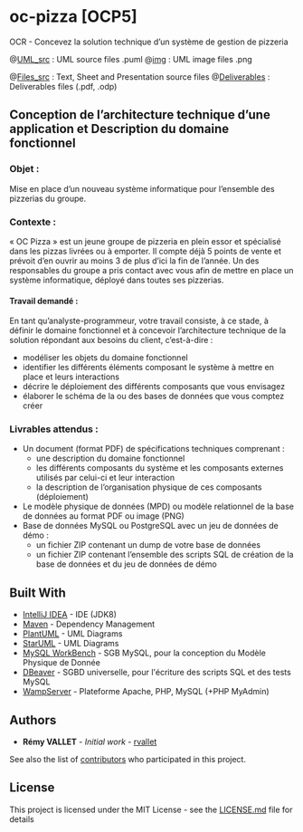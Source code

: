 # oc-pizza [OCP5] 
OCR - Concevez la solution technique d’un système de gestion de pizzeria

@[UML_src](https://github.com/rvallet/oc-pizza-ocr5/uml/src) : UML source files .puml
@[img](https://github.com/rvallet/oc-pizza-ocr5/uml/img) : UML image files .png

@[Files_src](https://github.com/rvallet/oc-pizza-ocr5/src) : Text, Sheet and Presentation source files
@[Deliverables](https://github.com/rvallet/oc-pizza-ocr5/deliverables) : Deliverables files (.pdf, .odp)

## Conception de l’architecture technique d’une application et Description du domaine fonctionnel

### Objet :
Mise en place d’un nouveau système informatique pour l’ensemble des pizzerias du groupe.

### Contexte :
« OC Pizza » est un jeune groupe de pizzeria en plein essor et spécialisé dans les pizzas livrées ou à emporter. 
Il compte déjà 5 points de vente et prévoit d’en ouvrir au moins 3 de plus d’ici la fin de l’année. 
Un des responsables du groupe a pris contact avec vous afin de mettre en place un système informatique, déployé dans toutes ses pizzerias.

#### Travail demandé :

En tant qu’analyste-programmeur, votre travail consiste, à ce stade, à définir le domaine fonctionnel et à concevoir l’architecture technique de la solution répondant aux besoins du client, c’est-à-dire :

* modéliser les objets du domaine fonctionnel
* identifier les différents éléments composant le système à mettre en place et leurs interactions
* décrire le déploiement des différents composants que vous envisagez
* élaborer le schéma de la ou des bases de données que vous comptez créer

### Livrables attendus :
* Un document (format PDF) de spécifications techniques comprenant :
    * une description du domaine fonctionnel
    * les différents composants du système et les composants externes utilisés par celui-ci et leur interaction
    * la description de l’organisation physique de ces composants (déploiement)
* Le modèle physique de données (MPD) ou modèle relationnel de la base de données au format PDF ou image (PNG)
* Base de données MySQL ou PostgreSQL avec un jeu de données de démo :
    * un fichier ZIP contenant un dump de votre base de données
    * un fichier ZIP contenant l’ensemble des scripts SQL de création de la base de données et du jeu de données de démo

## Built With

* [IntelliJ IDEA](https://www.jetbrains.com/idea/) - IDE (JDK8)
* [Maven](https://maven.apache.org/) - Dependency Management
* [PlantUML](http://plantuml.com/en/) - UML Diagrams
* [StarUML](http://staruml.io/) - UML Diagrams
* [MySQL WorkBench](https://www.mysql.com/) - SGB MySQL, pour la conception du Modèle Physique de Donnée
* [DBeaver](https://dbeaver.io/) - SGBD universelle, pour l'écriture des scripts SQL et des tests MySQL
* [WampServer](http://www.wampserver.com/) - Plateforme Apache, PHP, MySQL (+PHP MyAdmin)

## Authors

* **Rémy VALLET** - *Initial work* - [rvallet](https://github.com/rvallet)

See also the list of [contributors](https://github.com/rvallet/oc-pizza-ocr5/contributors) who participated in this project.

## License
This project is licensed under the MIT License - see the [LICENSE.md](https://github.com/rvallet/oc-pizza-ocr5/blob/master/LICENSE) file for details
